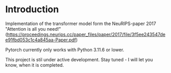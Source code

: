 # Introduction
Implementation of the transformer model form the NeuRIPS-paper 2017 
"Attention is all you need!" 
(https://proceedings.neurips.cc/paper_files/paper/2017/file/3f5ee243547dee91fbd053c1c4a845aa-Paper.pdf)


Pytorch currently only works with Python 3.11.6 or lower.

This project is stil under active development.
Stay tuned - I will let you know, when it is completed.





